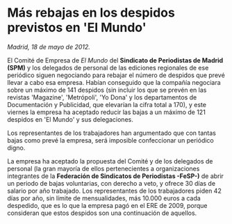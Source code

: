 # Más rebajas en los despidos previstos en 'El Mundo'

*Madrid, 18 de mayo de 2012.*

El Comité de Empresa de *El Mundo* del **Sindicato de Periodistas de Madrid (SPM)** y los delegados de personal de las ediciones regionales de ese periódico siguen negociando para rebajar el número de despidos que prevé llevar a cabo esa empresa. Habían conseguido que la compañía negociara sobre un máximo de 141 despidos (sin incluir los que se prevén en las revistas 'Magazine', 'Metrópoli', 'Yo Dona' y los departamentos de Documentación y Publicidad, que elevarían la cifra total a 170), y este viernes la empresa ha aceptado reducir las bajas a un máximo de 121 despidos en 'El Mundo' y sus delegaciones.

Los representantes de los trabajadores han argumentado que con tantas bajas como prevé la empresa, será imposible confeccionar un periódico digno.

La empresa ha aceptado la propuesta del Comité y de los delegados de personal (la gran mayoría de ellos pertenecientes a organizaciones integrantes de la **Federación de Sindicatos de Periodistas -FeSP-)** de abrir un periodo de bajas voluntarias, con derecho a veto, y ofrece 30 días de salario por año trabajado. Los representantes de los trabajadores piden 42 días por año, sin límite de mensualidades, más 10.000 euros a cada despedido, que es lo que la empresa pagó en el ERE de 2009, porque consideran que estos despidos son una continuación de aquellos.
